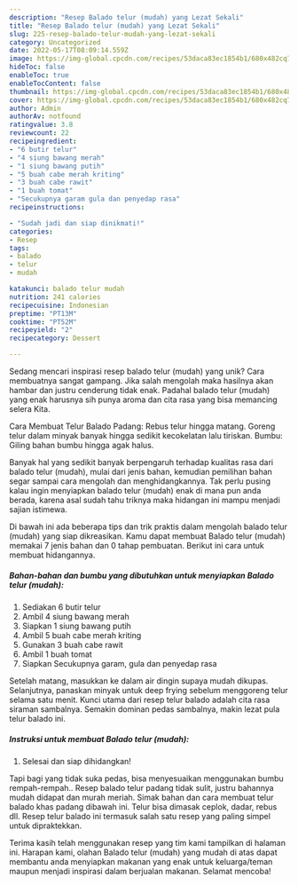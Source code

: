 ```yaml
---
description: "Resep Balado telur (mudah) yang Lezat Sekali"
title: "Resep Balado telur (mudah) yang Lezat Sekali"
slug: 225-resep-balado-telur-mudah-yang-lezat-sekali
category: Uncategorized
date: 2022-05-17T08:09:14.559Z
image: https://img-global.cpcdn.com/recipes/53daca83ec1854b1/680x482cq70/balado-telur-mudah-foto-resep-utama.jpg
hideToc: false
enableToc: true
enableTocContent: false
thumbnail: https://img-global.cpcdn.com/recipes/53daca83ec1854b1/680x482cq70/balado-telur-mudah-foto-resep-utama.jpg
cover: https://img-global.cpcdn.com/recipes/53daca83ec1854b1/680x482cq70/balado-telur-mudah-foto-resep-utama.jpg
author: Admin
authorAv: notfound
ratingvalue: 3.8
reviewcount: 22
recipeingredient:
- "6 butir telur"
- "4 siung bawang merah"
- "1 siung bawang putih"
- "5 buah cabe merah kriting"
- "3 buah cabe rawit"
- "1 buah tomat"
- "Secukupnya garam gula dan penyedap rasa"
recipeinstructions:

- "Sudah jadi dan siap dinikmati!"
categories:
- Resep
tags:
- balado
- telur
- mudah

katakunci: balado telur mudah 
nutrition: 241 calories
recipecuisine: Indonesian
preptime: "PT13M"
cooktime: "PT52M"
recipeyield: "2"
recipecategory: Dessert

---
```





Sedang mencari inspirasi resep balado telur (mudah) yang unik? Cara membuatnya sangat gampang. Jika salah mengolah maka hasilnya akan hambar dan justru cenderung tidak enak. Padahal balado telur (mudah) yang enak harusnya sih punya aroma dan cita rasa yang bisa memancing selera Kita.





Cara Membuat Telur Balado Padang: Rebus telur hingga matang. Goreng telur dalam minyak banyak hingga sedikit kecokelatan lalu tiriskan. Bumbu: Giling bahan bumbu hingga agak halus.

Banyak hal yang sedikit banyak berpengaruh terhadap kualitas rasa dari balado telur (mudah), mulai dari jenis bahan, kemudian pemilihan bahan segar sampai cara mengolah dan menghidangkannya. Tak perlu pusing kalau ingin menyiapkan balado telur (mudah) enak di mana pun anda berada, karena asal sudah tahu triknya maka hidangan ini mampu menjadi sajian istimewa.






Di bawah ini ada beberapa tips dan trik praktis dalam mengolah balado telur (mudah) yang siap dikreasikan. Kamu dapat membuat Balado telur (mudah) memakai 7 jenis bahan dan 0 tahap pembuatan. Berikut ini cara untuk membuat hidangannya.

<!--inarticleads1-->

##### Bahan-bahan dan bumbu yang dibutuhkan untuk menyiapkan Balado telur (mudah):

1. Sediakan 6 butir telur
1. Ambil 4 siung bawang merah
1. Siapkan 1 siung bawang putih
1. Ambil 5 buah cabe merah kriting
1. Gunakan 3 buah cabe rawit
1. Ambil 1 buah tomat
1. Siapkan Secukupnya garam, gula dan penyedap rasa


Setelah matang, masukkan ke dalam air dingin supaya mudah dikupas. Selanjutnya, panaskan minyak untuk deep frying sebelum menggoreng telur selama satu menit. Kunci utama dari resep telur balado adalah cita rasa siraman sambalnya. Semakin dominan pedas sambalnya, makin lezat pula telur balado ini. 

<!--inarticleads2-->

##### Instruksi untuk membuat Balado telur (mudah):


1. Selesai dan siap dihidangkan!

Tapi bagi yang tidak suka pedas, bisa menyesuaikan menggunakan bumbu rempah-rempah.. Resep balado telur padang tidak sulit, justru bahannya mudah didapat dan murah meriah. Simak bahan dan cara membuat telur balado khas padang dibawah ini. Telur bisa dimasak ceplok, dadar, rebus dll. Resep telur balado ini termasuk salah satu resep yang paling simpel untuk dipraktekkan. 

Terima kasih telah menggunakan resep yang tim kami tampilkan di halaman ini. Harapan kami, olahan Balado telur (mudah) yang mudah di atas dapat membantu anda menyiapkan makanan yang enak untuk keluarga/teman maupun menjadi inspirasi dalam berjualan makanan. Selamat mencoba!
